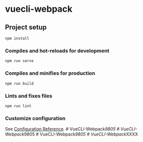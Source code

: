 # vuecli-webpack

## Project setup
```
npm install
```

### Compiles and hot-reloads for development
```
npm run serve
```

### Compiles and minifies for production
```
npm run build
```

### Lints and fixes files
```
npm run lint
```

### Customize configuration
See [Configuration Reference](https://cli.vuejs.org/config/).
#   V u e C L I - W e b p a c k _ 9 8 0 5  
 #   V u e C L I - W e b p a c k _ 9 8 0 5  
 #   V u e C L I - W e b p a c k _ 9 8 0 5  
 #   V u e C L I - W e b p a c k _ X X X X  
 